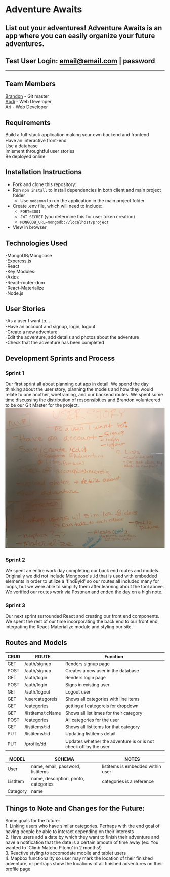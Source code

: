 # Adventure Awaits 
  List out your adventures! Adventure Awaits is an app where you can easily organize your future adventures. 
----
## Test User Login: email@email.com | password
---- 
## Team Members
[Brandon](https://github.com/Brandon205) - Git master  
[Abdi](https://github.com/Abdi208) - Web Developer   
[Ari](https://github.com/AriG150) - Web Developer       

## Requirements
Build a full-stack application making your own backend and frontend   
Have an interactive front-end   
Use a database  
Imlement throughtful user stories   
Be deployed online  

## Installation Instructions 
* Fork and clone this repository:   
* Run `npm install` to install dependencies in both client and main project folder
  * Use `nodemon` to run the application in the main project folder
* Create .env file, which will need to include: 
  * `PORT=3001`
  * `JWT_SECRET` (you determine this for user token creation)
  * `MONGODB_URL=mongodb://localhost/project`
* View in browser 

## Technologies Used 
  -MongoDB/Mongoose    
  -Experess.js    
  -React      
    -Key Modules:    
      -Axios  
      -React-router-dom  
      -React-Materialize  
  -Node.js    

## User Stories 
-As a user I want to...  
  -Have an account and signup, login, logout  
  -Create a new adventure     
    -Edit the adventure, add details and photos about the adventure  
    -Check that the adventure has been completed  

## Development Sprints and Process 
  ### Sprint 1 
  Our first sprint all about planning out app in detail. We spend the day thinking about the user story, planning the models and how they would relate to one another, wireframing, and our backend routes. We spent some time discussing the distribution of responsibities and Brandon volunteered to be our Git Master for the project. 
  ![UserStoryImage](/client/src/img/UserStory.jpeg)

  
  ### Sprint 2 
  We spent an entire work day completing our back end routes and models. Originally we did not include Mongoose's .id that is used with embedded elements in order to utilize a 'findById' so our routes all included many for loops, but we were able to simplify them after learning about the tool above. We verified our routes work via Postman and ended the day on a high note. 

  ### Sprint 3 
  Our next sprint surrounded React and creating our front end components. We spent the rest of our time incorporating the back end to our front end, integrating the React-Materialize module and styling our site. 



## Routes and Models 
| CRUD | ROUTE | Function |
| ---- | ----- | -------- |
| GET  | /auth/signup | Renders signup page | 
| POST | /auth/signup | Creates a new user in the database | 
| GET | /auth/login | Renders login page | 
| POST | /auth/login | Signs in existing user | 
| GET | /auth/logout | Logout user | 
| GET | /usercategoreis | Shows all categories with line items | 
| GET | /categories | getting all categoreis for dropdown |
| GET | /listitems/:cName | Shows all list itmes for their category |
| POST | /categories | All categories for the user  |
| GET | /listitems/:id | Shows all listitems for that category |
| PUT | /listitems/:id | Updating listitems detail | 
| PUT | /profile/:id | Updates whether the adventure is or is not check off by the user | 



| MODEL | SCHEMA | NOTES | 
| ----- | ------ | ------------ |
| User | name, email, password, listitems | listitems is embedded within user | 
| ListItem | name, description, photo, categories |  categories is a reference | 
| Category | name | 


## Things to Note and Changes for the Future:
  Some goals for the future:  
    1. Linking users who have similar categories. Perhaps with the end goal of having people be able to interact depending on their interests  
    2. Have users add a date by which they want to finish their adventure and have a notification that the date is a certain amoutn of time away (ex: You wanted to 'Climb Matchu Pitchu' in 2 months!)   
    3. Reactive styling to accomodate mobile and tablet users   
    4. Mapbox functionality so user may mark the location of their finished adventure, or perhaps show the locations of all finished adventures on their profile page   

    




